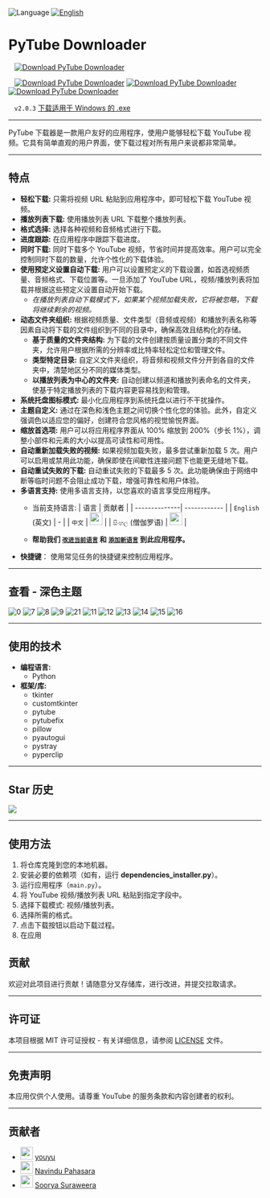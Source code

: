 ![Language](https://img.shields.io/badge/Language-中文-red) [![English](https://img.shields.io/badge/Language-English-blue)](README.md)

# PyTube Downloader


&nbsp; &nbsp;[![Download PyTube Downloader](https://a.fsdn.com/con/app/sf-download-button)](https://sourceforge.net/projects/pytube-downloader/files/latest/download)

&nbsp; &nbsp;[![Download PyTube Downloader](https://img.shields.io/sourceforge/dm/pytube-downloader.svg)](https://sourceforge.net/projects/pytube-downloader/files/latest/download) [![Download PyTube Downloader](https://img.shields.io/sourceforge/dw/pytube-downloader.svg)](https://sourceforge.net/projects/pytube-downloader/files/latest/download) [![Download PyTube Downloader](https://img.shields.io/sourceforge/dt/pytube-downloader.svg)](https://sourceforge.net/projects/pytube-downloader/files/latest/download)

&nbsp; &nbsp;`v2.0.3` [下载适用于 Windows 的 .exe](https://sourceforge.net/p/pytube-downloader)

---

PyTube 下载器是一款用户友好的应用程序，使用户能够轻松下载 YouTube 视频。它具有简单直观的用户界面，使下载过程对所有用户来说都非常简单。

---

## 特点

- **轻松下载:** 只需将视频 URL 粘贴到应用程序中，即可轻松下载 YouTube 视频。
- **播放列表下载:** 使用播放列表 URL 下载整个播放列表。
- **格式选择:** 选择各种视频和音频格式进行下载。
- **进度跟踪:** 在应用程序中跟踪下载进度。
- **同时下载:** 同时下载多个 YouTube 视频，节省时间并提高效率。用户可以完全控制同时下载的数量，允许个性化的下载体验。
- **使用预定义设置自动下载:** 用户可以设置预定义的下载设置，如首选视频质量、音频格式、下载位置等。一旦添加了 YouTube URL，视频/播放列表将加载并根据这些预定义设置自动开始下载。
  - *在播放列表自动下载模式下，如果某个视频加载失败，它将被忽略，下载将继续剩余的视频。*
- **动态文件夹组织:** 根据视频质量、文件类型（音频或视频）和播放列表名称等因素自动将下载的文件组织到不同的目录中，确保高效且结构化的存储。
  - **基于质量的文件夹结构:** 为下载的文件创建按质量设置分类的不同文件夹，允许用户根据所需的分辨率或比特率轻松定位和管理文件。
  - **类型特定目录:** 自定义文件夹组织，将音频和视频文件分开到各自的文件夹中，清楚地区分不同的媒体类型。
  - **以播放列表为中心的文件夹:** 自动创建以频道和播放列表命名的文件夹，使基于特定播放列表的下载内容更容易找到和管理。
- **系统托盘图标模式:** 最小化应用程序到系统托盘以进行不干扰操作。
- **主题自定义:** 通过在深色和浅色主题之间切换个性化您的体验。此外，自定义强调色以适应您的偏好，创建符合您风格的视觉愉悦界面。
- **缩放首选项:** 用户可以将应用程序界面从 100% 缩放到 200%（步长 1%），调整小部件和元素的大小以提高可读性和可用性。
- **自动重新加载失败的视频:** 如果视频加载失败，最多尝试重新加载 5 次。用户可以启用或禁用此功能，确保即使在间歇性连接问题下也能更无缝地下载。
- **自动重试失败的下载:** 自动重试失败的下载最多 5 次。此功能确保由于网络中断等临时问题不会阻止成功下载，增强可靠性和用户体验。
- **多语言支持:** 使用多语言支持，以您喜欢的语言享受应用程序。
  - 当前支持语言:
    | 语言         | 贡献者       |
    | --------------| ------------ |
    | `English` (英文)         | -            |
    | `中文` | [<img src="https://github.com/childeyouyu.png?size=25" width="25">](https://github.com/childeyouyu) |
    | `සිංහල` (僧伽罗语) | [<img src="https://github.com/Navindu21.png?size=25" width="25">](https://github.com/Navindu21) |

  - **帮助我们 [``改进当前语言``](LANGUAGE_CONTRIBUTION_GUIDE_zh.md/#improve-current-language-issues) 和 [``添加新语言``](LANGUAGE_CONTRIBUTION_GUIDE_zh.md/#adding-a-new-language) 到此应用程序。**
- **快捷键**： 使用常见任务的快捷键来控制应用程序。
---

## 查看 - 深色主题

![0](https://github.com/Thisal-D/PyTube-Downloader/assets/93121062/b2079262-0d1c-4bd0-9b33-7cc16c9173ce)
![7](https://github.com/Thisal-D/PyTube-Downloader/assets/93121062/7aea8c67-669f-4ee6-af45-7ea6e3b92019)
![8](https://github.com/Thisal-D/PyTube-Downloader/assets/93121062/b209e21d-afe0-4dd6-a776-95a1fc0a1062)
![9](https://github.com/Thisal-D/PyTube-Downloader/assets/93121062/5402f15b-ec81-4abc-b4ed-9d8c389ac03f)
![21](https://github.com/Thisal-D/PyTube-Downloader/assets/93121062/8b8a03fe-2770-48d9-9d88-42748d24e63f)
![11](https://github.com/Thisal-D/PyTube-Downloader/assets/93121062/6aa20ae2-fe27-4d32-9997-590fe6453c38)
![12](https://github.com/Thisal-D/PyTube-Downloader/assets/93121062/4e30da72-b615-4d3a-baac-a986965ab8f9)
![13](https://github.com/Thisal-D/PyTube-Downloader/assets/93121062/2741bc3d-8b9a-4763-b4ee-987b0476015e)
![14](https://github.com/Thisal-D/PyTube-Downloader/assets/93121062/a85491e9-189c-4e60-ad51-3c4241931e0a)
![15](https://github.com/Thisal-D/PyTube-Downloader/assets/93121062/4c87c165-1b32-4053-99b6-f3087cf145e8)
![16](https://github.com/Thisal-D/PyTube-Downloader/assets/93121062/6d192edb-999b-4fdd-838b-0e2ecddf2df1)

---

## 使用的技术

- **编程语言:** 
  - Python
- **框架/库:** 
  - tkinter
  - customtkinter
  - pytube
  - pytubefix
  - pillow
  - pyautogui
  - pystray
  - pyperclip

---

## Star 历史

<picture> 
    <source media="(prefers-color-scheme: dark)" srcset="https://api.star-history.com/svg?repos=Thisal-D/PyTube-Downloader&type=Date&theme=dark"> 
    <img src="https://api.star-history.com/svg?repos=Thisal-D/PyTube-Downloader&type=Date&theme=light" > 
</picture> 

---

## 使用方法

1. 将仓库克隆到您的本地机器。
2. 安装必要的依赖项（如有，运行 **dependencies_installer.py**）。
3. 运行应用程序（``main.py``）。
4. 将 YouTube 视频/播放列表 URL 粘贴到指定字段中。
5. 选择下载模式: 视频/播放列表。
6. 选择所需的格式。
7. 点击下载按钮以启动下载过程。
8. 在应用

## 贡献

欢迎对此项目进行贡献！请随意分叉存储库，进行改进，并提交拉取请求。

---

## 许可证

本项目根据 MIT 许可证授权 - 有关详细信息，请参阅 [LICENSE](LICENSE) 文件。

---

## 免责声明

本应用仅供个人使用。请尊重 YouTube 的服务条款和内容创建者的权利。

---

## 贡献者

- [<img src="https://github.com/childeyouyu.png?size=25" width="25">](https://github.com/childeyouyu) [youyu](https://github.com/childeyouyu)
- [<img src="https://github.com/Navindu21.png?size=25" width="25">](https://github.com/Navindu21) [Navindu Pahasara](https://github.com/Navindu21)
- [<img src="https://github.com/sooryasuraweera.png?size=25" width="25">](https://github.com/sooryasuraweera) [Soorya Suraweera](https://github.com/sooryasuraweera)
